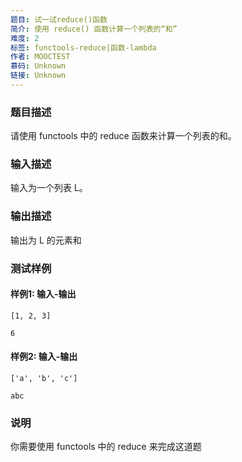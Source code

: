 ```yaml
---
题目: 试一试reduce()函数
简介: 使用 reduce() 函数计算一个列表的“和”
难度: 2
标签: functools-reduce|函数-lambda
作者: MOOCTEST
慕码: Unknown
链接: Unknown
---
```


### 题目描述

请使用 functools 中的 reduce 函数来计算一个列表的和。

### 输入描述

输入为一个列表 L。

### 输出描述

输出为 L 的元素和

### 测试样例

#### 样例1: 输入-输出

```
[1, 2, 3]
```

```
6
```

#### 样例2: 输入-输出

```
['a', 'b', 'c']
```

```
abc
```

### 说明

你需要使用 functools 中的 reduce 来完成这道题